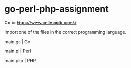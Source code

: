 # go-perl-php-assignment

Go to https://www.onlinegdb.com/#

Import one of the files in the correct programming language.

main.go | Go

main.pl | Perl

main.php | PHP
